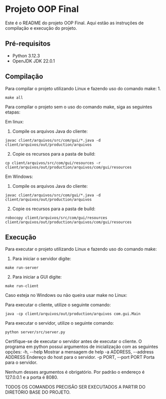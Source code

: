 # Projeto OOP Final

Este é o README do projeto OOP Final. Aqui estão as instruções de compilação e execução do projeto.

## Pré-requisitos
- Python 3.12.3
- OpenJDK JDK 22.0.1

## Compilação

Para compilar o projeto utilizando Linux e fazendo uso do comando make:
1. 
```
make all
```

Para compilar o projeto sem o uso do comando make, siga as seguintes etapas:

Em linux:
1. Compile os arquivos Java do cliente:
```
javac client/arquivos/src/com/gui/*.java -d client/arquivos/out/production/arquivos
```
2. Copie os recursos para a pasta de build:
```
cp client/arquivos/src/com/gui/resources -r client/arquivos/out/production/arquivos/com/gui/resources
```

Em Windows:
1. Compile os arquivos Java do cliente:
```
javac client/arquivos/src/com/gui/*.java -d client/arquivos/out/production/arquivos
```
2. Copie os recursos para a pasta de build:
```
robocopy client/arquivos/src/com/gui/resources client/arquivos/out/production/arquivos/com/gui/resources 
```

## Execução

Para executar o projeto utilizando Linux e fazendo uso do comando make:
1. Para iniciar o servidor digite:
```
make run-server
```
2. Para iniciar a GUI digite:
```
make run-client
```

Caso esteja no Windows ou não queira usar make no Linux:

Para executar o cliente, utilize o seguinte comando:
```
java -cp client/arquivos/out/production/arquivos com.gui.Main
```

Para executar o servidor, utilize o seguinte comando:
```
python server/src/server.py
```

Certifique-se de executar o servidor antes de executar o cliente.
O programa em python possui argumentos de inicialização com as seguintes opções:
  -h, --help            Mostrar a mensagem de help
  -a ADDRESS, --address ADDRESS
                        Endereço do host para o servidor.
  -p PORT, --port PORT  Porta para o servidor.

Nenhum desses argumentos é obrigatório. Por padrão o endereço é 127.0.0.1 e a porta é 8080.

TODOS OS COMANDOS PRECISÃO SER EXECUTADOS A PARTIR DO DIRETÓRIO BASE DO PROJETO.